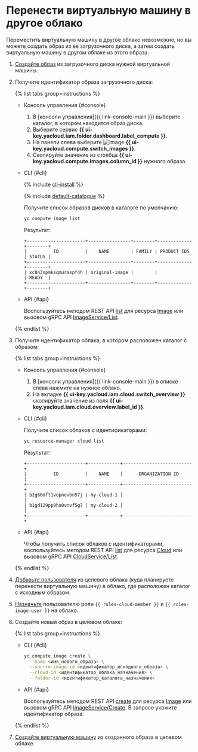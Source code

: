 # Перенести виртуальную машину в другое облако

Переместить виртуальную машину в другое облако невозможно, но вы можете создать образ из ее загрузочного диска, а затем создать виртуальную машину в другом облаке из этого образа.

1. [Создайте образ](../image-create/create-from-disk.md) из загрузочного диска нужной виртуальной машины.
1. Получите идентификатор образа загрузочного диска:
   
   {% list tabs group=instructions %}

   - Консоль управления {#console}
     
     1. В [консоли управления]({{ link-console-main }}) выберите каталог, в котором находится образ диска.
     1. Выберите сервис **{{ ui-key.yacloud.iam.folder.dashboard.label_compute }}**.
     1. На панели слева выберите ![image](../../../_assets/compute/image-pic.svg) **{{ ui-key.yacloud.compute.switch_images }}**.
     1. Скопируйте значение из столбца **{{ ui-key.yacloud.compute.images.column_id }}** нужного образа.

   - CLI {#cli}
     
     {% include [cli-install](../../../_includes/cli-install.md) %}
     
     {% include [default-catalogue](../../../_includes/default-catalogue.md) %}
     
     Получите список образов дисков в каталоге по умолчанию:

     ```bash
     yc compute image list
     ```

     Результат:

     ```text
     +----------------------+----------------+--------+-------------+--------+
     |          ID          |    NAME        | FAMILY | PRODUCT IDS | STATUS |
     +----------------------+----------------+--------+-------------+--------+
     | xc8n3spmksqmuraspf4h | original-image |        |             | READY  |
     +----------------------+----------------+--------+-------------+--------+
     ```
     
   - API {#api}
     
     Воспользуйтесь методом REST API [list](../../api-ref/Image/list.md) для ресурса [Image](../../api-ref/Image/index.md) или вызовом gRPC API [ImageService/List](../../api-ref/grpc/image_service.md#List).
     
   {% endlist %}

1. Получите идентификатор облака, в котором расположен каталог с образом:

   {% list tabs group=instructions %}

   - Консоль управления {#console}

     1. В [консоли управления]({{ link-console-main }}) в списке слева нажмите на нужное облако.
     1. На вкладке **{{ ui-key.yacloud.iam.cloud.switch_overview }}** скопируйте значение из поля **{{ ui-key.yacloud.iam.cloud.overview.label_id }}**.

   - CLI {#cli}

     Получите список облаков с идентификаторами:

     ```bash
     yc resource-manager cloud list
     ```

     Результат:

     ```text
     +----------------------+------------+--------------------------+
     |          ID          |    NAME    |      ORGANIZATION ID     |
     +----------------------+------------+--------------------------+
     | b1g66mft1vopnevbn57j | my-cloud-1 |                          |
     | b1gd129pp9ha0vnvf5g7 | my-cloud-2 |                          |
     +----------------------+------------+--------------------------+
     ```

   - API {#api}

     Чтобы получить список облаков с идентификаторами, воспользуйтесь методом REST API [list](../../../resource-manager/api-ref/Cloud/list.md) для ресурса [Cloud](../../../resource-manager/api-ref/Cloud/index.md) или вызовом gRPC API [CloudService/List](../../../resource-manager/api-ref/grpc/cloud_service.md#List).

   {% endlist %}

1. [Добавьте пользователя](../../../iam/operations/users/create.md) из целевого облака (куда планируете перенести виртуальную машину) в облако, где расположен каталог с исходным образом.
1. [Назначьте](../../../iam/operations/roles/grant.md) пользователю роли `{{ roles-cloud-member }}` и `{{ roles-image-user }}` на облако.
1. Создайте новый образ в целевом облаке:

   {% list tabs group=instructions %}

   - CLI {#cli}

     ```bash
     yc compute image create \
       --name <имя_нового_образа> \
       --source-image-id <идентификатор_исходного_образа> \
       --cloud-id <идентификатор_облака_назначения> \
       --folder-id <идентификатор_каталога_назначения>
     ```

   - API {#api}

     Воспользуйтесь методом REST API [create](../../api-ref/Image/create.md) для ресурса [Image](../../api-ref/Image/index.md) или вызовом gRPC API [ImageService/Create](../../api-ref/grpc/image_service.md#Create). В запросе укажите идентификатор образа.

   {% endlist %}

1. [Создайте виртуальную машину](../vm-create/create-from-user-image.md) из созданного образа в целевом облаке.
